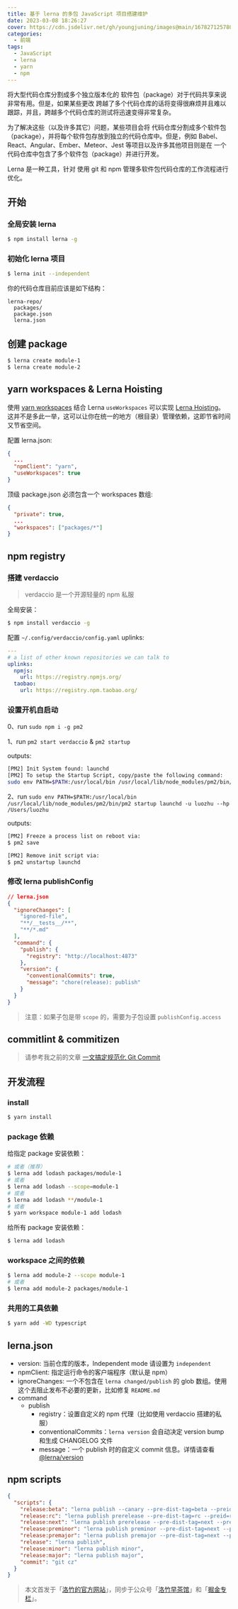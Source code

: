 ```yaml
---
title: 基于 lerna 的多包 JavaScript 项目搭建维护
date: 2023-03-08 18:26:27
cover: https://cdn.jsdelivr.net/gh/youngjuning/images@main/1678271257803.png
categories:
  - 前端
tags:
  - JavaScript
  - lerna
  - yarn
  - npm
---
```


将大型代码仓库分割成多个独立版本化的 软件包（package）对于代码共享来说非常有用。但是，如果某些更改 跨越了多个代码仓库的话将变得很麻烦并且难以跟踪，并且，跨越多个代码仓库的测试将迅速变得非常复杂。

为了解决这些（以及许多其它）问题，某些项目会将 代码仓库分割成多个软件包（package），并将每个软件包存放到独立的代码仓库中。但是，例如 Babel、 React、Angular、Ember、Meteor、Jest 等项目以及许多其他项目则是在 一个代码仓库中包含了多个软件包（package）并进行开发。

Lerna 是一种工具，针对 使用 git 和 npm 管理多软件包代码仓库的工作流程进行优化。

## 开始

### 全局安装 lerna

```sh
$ npm install lerna -g
```

### 初始化 lerna 项目

```sh
$ lerna init --independent
```

你的代码仓库目前应该是如下结构：

```
lerna-repo/
  packages/
  package.json
  lerna.json
```

## 创建 package

```sh
$ lerna create module-1
$ lerna create module-2
```

## yarn workspaces & Lerna Hoisting

使用 [yarn workspaces](https://yarnpkg.com/lang/zh-Hans/docs/workspaces/) 结合 Lerna `useWorkspaces` 可以实现 [Lerna Hoisting](https://github.com/lerna/lerna/blob/main/doc/hoist.md)。这并不是多此一举，这可以让你在统一的地方（根目录）管理依赖，这即节省时间又节省空间。

配置 lerna.json:

```json
{
  ...
  "npmClient": "yarn",
  "useWorkspaces": true
}
```

顶级 package.json 必须包含一个 workspaces 数组:

```json
{
  "private": true,
  ...
  "workspaces": ["packages/*"]
}
```

## npm registry

### 搭建 verdaccio

> verdaccio 是一个开源轻量的 npm 私服

全局安装：

```sh
$ npm install verdaccio -g
```

配置 `~/.config/verdaccio/config.yaml` uplinks:

```yml
---
# a list of other known repositories we can talk to
uplinks:
  npmjs:
    url: https://registry.npmjs.org/
  taobao:
    url: https://registry.npm.taobao.org/
```

### 设置开机自启动

0、run `sudo npm i -g pm2`

1、run `pm2 start verdaccio` & `pm2 startup`

outputs:

```sh
[PM2] Init System found: launchd
[PM2] To setup the Startup Script, copy/paste the following command:
sudo env PATH=$PATH:/usr/local/bin /usr/local/lib/node_modules/pm2/bin/pm2 startup launchd -u luozhu --hp /Users/luozhu
```

2、run `sudo env PATH=$PATH:/usr/local/bin /usr/local/lib/node_modules/pm2/bin/pm2 startup launchd -u luozhu --hp /Users/luozhu`

outputs:

```sh
[PM2] Freeze a process list on reboot via:
$ pm2 save

[PM2] Remove init script via:
$ pm2 unstartup launchd
```

### 修改 lerna publishConfig

```json
// lerna.json
{
  "ignoreChanges": [
    "ignored-file",
    "**/__tests__/**",
    "**/*.md"
  ],
  "command": {
    "publish": {
      "registry": "http://localhost:4873"
    },
    "version": {
      "conventionalCommits": true,
      "message": "chore(release): publish"
    }
  }
}
```

> 注意：如果子包是带 `scope` 的，需要为子包设置 `publishConfig.access`

## commitlint & commitizen

> 请参考我之前的文章 [一文搞定规范化 Git Commit](https://juejin.im/post/6877462747631026190)

## 开发流程

### install

```sh
$ yarn install
```

### package 依赖

给指定 package 安装依赖：

```sh
# 或者（推荐）
$ lerna add lodash packages/module-1
# 或者
$ lerna add lodash --scope=module-1
# 或者
$ lerna add lodash **/module-1
# 或者
$ yarn workspace module-1 add lodash
```

给所有 package 安装依赖：

```sh
$ lerna add lodash
```

### workspace 之间的依赖

```sh
$ lerna add module-2 --scope module-1
# 或者
$ lerna add module-2 packages/module-1
```

### 共用的工具依赖

```sh
$ yarn add -WD typescript
```

## lerna.json

- version: 当前仓库的版本，Independent mode 请设置为 `independent`
- npmClient: 指定运行命令的客户端程序（默认是 npm）
- ignoreChanges: 一个不包含在 `lerna changed/publish` 的 glob 数组。使用这个去阻止发布不必要的更新，比如修复 `README.md`
- command
  - publish
    - registry：设置自定义的 npm 代理（比如使用 verdaccio 搭建的私服）
    - conventionalCommits：`lerna version` 会自动决定 version bump 和生成 CHANGELOG 文件
    - message：一个 publish 时的自定义 commit 信息。详情请查看[@lerna/version](https://github.com/lerna/lerna/blob/main/commands/version#--message-msg)

## npm scripts

```json
{
  "scripts": {
    "release:beta": "lerna publish --canary --pre-dist-tag=beta --preid=beta --yes",
    "release:rc": "lerna publish prerelease --pre-dist-tag=rc --preid=rc",
    "release:next": "lerna publish prerelease --pre-dist-tag=next --preid=next",
    "release:preminor": "lerna publish preminor --pre-dist-tag=next --preid=next",
    "release:premajor": "lerna publish premajor --pre-dist-tag=next --preid=next",
    "release": "lerna publish",
    "release:minor": "lerna publish minor",
    "release:major": "lerna publish major",
    "commit": "git cz"
  }
}
```

> 本文首发于「[洛竹的官方网站](https://youngjuning.js.org/)」，同步于公众号「[洛竹早茶馆](https://cdn.jsdelivr.net/gh/youngjuning/images/20210418112129.jpeg)」和「[掘金专栏](https://juejin.cn/user/325111174662855)」。

